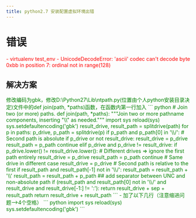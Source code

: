 ```yaml
---
title: python2.7 安装配置虚拟环境出错
---
```


# 错误
<font color=red>
- virtualenv test_env
- UnicodeDecodeError: 'ascii' codec can't decode byte 0xbb in position 7: ordinal not in range(128)
</font>

## 解决方案
<font color=green>
修改编码为gbk，修改D:\Python27\Lib\ntpath.py(位置由个人python安装目录决定)文件中的def join(path, *paths)函数，在函数内第一行加入
``` python
# Join two (or more) paths.  
def join(path, *paths):  
    """Join two or more pathname components, inserting "\\" as needed."""  
    import sys
    reload(sys) 
    sys.setdefaultencoding('gbk')
    result_drive, result_path = splitdrive(path)  
    for p in paths:  
        p_drive, p_path = splitdrive(p)  
        if p_path and p_path[0] in '\\/':  
            # Second path is absolute  
            if p_drive or not result_drive:  
                result_drive = p_drive  
            result_path = p_path  
            continue  
        elif p_drive and p_drive != result_drive:  
            if p_drive.lower() != result_drive.lower():  
                # Different drives => ignore the first path entirely  
                result_drive = p_drive  
                result_path = p_path  
                continue  
            # Same drive in different case  
            result_drive = p_drive  
        # Second path is relative to the first  
        if result_path and result_path[-1] not in '\\/':  
            result_path = result_path + '\\'  
        result_path = result_path + p_path  
    ## add separator between UNC and non-absolute path  
    if (result_path and result_path[0] not in '\\/' and  
        result_drive and result_drive[-1:] != ':'):  
        return result_drive + sep + result_path  
    return result_drive + result_path
```
- 加了以下几行（注意缩进问题-->4个空格）
``` python
    import sys
    reload(sys) 
    sys.setdefaultencoding('gbk')
```
</font>